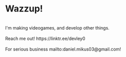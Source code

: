 <h1>Wazzup!</h1>
 <br>
 I'm making videogames, and develop other things.
<br>
<br>
Reach me out! https://linktr.ee/devley0<br>

<br>
For serious business mailto:daniel.mikus03@gmail.com!
